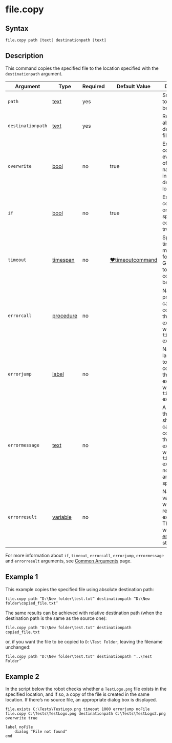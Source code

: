 # file.copy

## Syntax

```G1ANT
file.copy path ⟦text⟧ destinationpath ⟦text⟧
```

## Description

This command copies the specified file to the location specified with the `destinationpath` argument.

| Argument | Type | Required | Default Value | Description |
| -------- | ---- | -------- | ------------- | ----------- |
|`path`| [text](https://manual.g1ant.com/link/G1ANT.Language/G1ANT.Language/Structures/TextStructure.md) | yes |  | Source path to the file to be copied |
|`destinationpath`| [text](https://manual.g1ant.com/link/G1ANT.Language/G1ANT.Language/Structures/TextStructure.md) | yes |  | Relative or absolute destination filepath |
|`overwrite`| [bool](https://manual.g1ant.com/link/G1ANT.Language/G1ANT.Language/Structures/BooleanStructure.md) | no | true | Executes the command even if a file of the same name exists in the destination location |
| `if`           | [bool](https://manual.g1ant.com/link/G1ANT.Language/G1ANT.Language/Structures/BooleanStructure.md) | no       | true                                                        | Executes the command only if a specified condition is true   |
| `timeout`      | [timespan](https://manual.g1ant.com/link/G1ANT.Language/G1ANT.Language/Structures/TimeSpanStructure.md) | no       | [♥timeoutcommand](G1ANT.Manual/appendices/common-arguments.md) | Specifies time in milliseconds for G1ANT.Robot to wait for the command to be executed |
| `errorcall`    | [procedure](https://manual.g1ant.com/link/G1ANT.Language/G1ANT.Language/Structures/ProcedureStructure.md) | no       |                                                             | Name of a procedure to call when the command throws an exception or when a given `timeout` expires |
| `errorjump`    | [label](https://manual.g1ant.com/link/G1ANT.Language/G1ANT.Language/Structures/LabelStructure.md) | no       |                                                             | Name of the label to jump to when the command throws an exception or when a given `timeout` expires |
| `errormessage` | [text](https://manual.g1ant.com/link/G1ANT.Language/G1ANT.Language/Structures/TextStructure.md) | no       |                                                             | A message that will be shown in case the command throws an exception or when a given `timeout` expires, and no `errorjump` argument is specified |
| `errorresult`  | [variable](https://manual.g1ant.com/link/G1ANT.Language/G1ANT.Language/Structures/VariableStructure.md) | no       |                                                             | Name of a variable that will store the returned exception. The variable will be of [error](G1ANT.Language/G1ANT.Language/Structures/ErrorStructure.md) structure  |

For more information about `if`, `timeout`, `errorcall`, `errorjump`, `errormessage` and `errorresult` arguments, see [Common Arguments](https://manual.g1ant.com/link/G1ANT.Manual/appendices/common-arguments.md) page.

## Example 1

This example copies the specified file using absolute destination path:

```G1ANT
file.copy path ‴D:\New folder\test.txt‴ destinationpath ‴D:\New folder\copied_file.txt‴
```

The same results can be achieved with relative destination path (when the destination path is the same as the source one):

```G1ANT
file.copy path ‴D:\New folder\test.txt‴ destinationpath copied_file.txt
```

or, if you want the file to be copied to `D:\Test Folder`, leaving the filename unchanged:

```G1ANT
file.copy path ‴D:\New folder\test.txt‴ destinationpath ‴..\Test Folder‴
```

## Example 2

In the script below the robot checks whether a `TestLogo.png` file exists in the specified location, and if so, a copy of the file is created in the same location. If there’s no source file, an appropriate dialog box is displayed.

```G1ANT
file.exists C:\Tests\TestLogo.png timeout 1000 errorjump noFile
file.copy C:\Tests\TestLogo.png destinationpath C:\Tests\TestLogo2.png overwrite true

label noFile
    dialog ‴File not found‴
end
```
